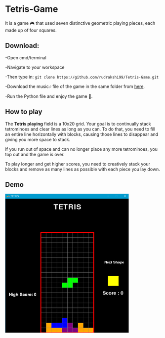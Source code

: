# Tetris-Game

It is a game 🎮 that used seven distinctive geometric playing pieces, each made up of four squares.

## Download:

-Open cmd/terminal

-Navigate to your workspace

-Then type in: ``git clone https://github.com/rudrakshi99/Tetris-Game.git``

-Download the music🎶 file of the game in the same folder from [here](https://drive.google.com/file/d/1gUyr5-4b8RzUS29N5cCjkyhx_YKsTr5u/view?usp=sharing).

-Run the Python file and enjoy the game 🎉.

## How to play

The **Tetris playing** field is a 10x20 grid. Your goal is to continually stack tetrominoes and clear lines as long as you can. To do that, you need to fill an entire line horizontally with blocks, causing those lines to disappear and giving you more space to stack.

If you run out of space and can no longer place any more tetrominoes, you top out and the game is over.

To play longer and get higher scores, you need to creatively stack your blocks and remove as many lines as possible with each piece you lay down.

## Demo
<a href="https://youtu.be/-4WkaDFC360"> <img src="./Game_Photos/Screenshot (93).png" alt="Demo Video" height='450' width='400'/> </a>

